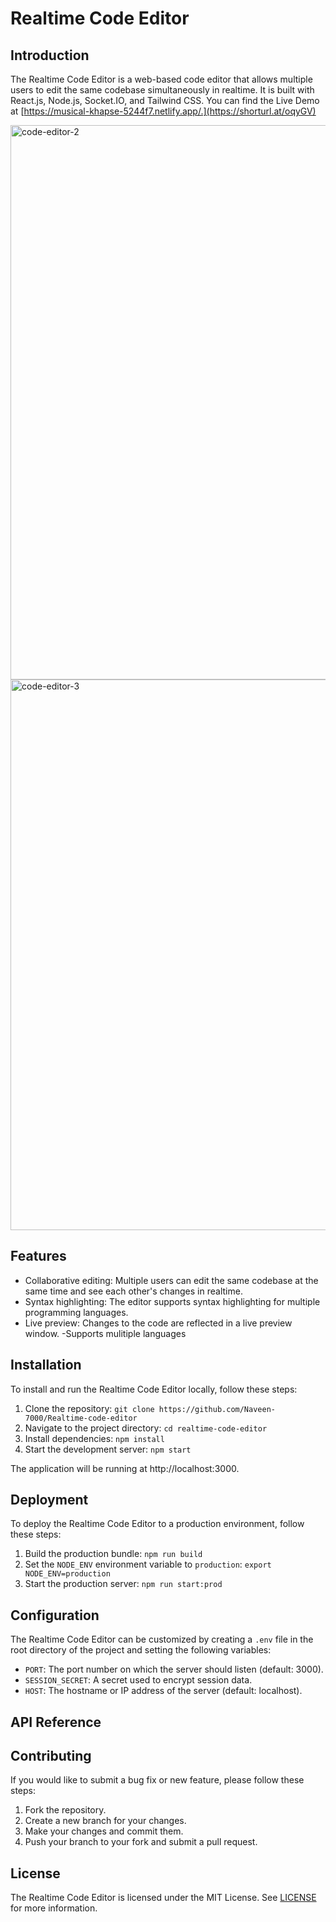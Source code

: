 # Realtime Code Editor

## Introduction

The Realtime Code Editor is a web-based code editor that allows multiple users to edit the same codebase simultaneously in realtime. It is built with React.js, Node.js, Socket.IO, and Tailwind CSS. You can find the Live Demo  at [https://musical-khapse-5244f7.netlify.app/.](https://shorturl.at/oqyGV)

<img width="887" alt="code-editor-2" src="https://github.com/Naveen-7000/Realtime-code-editor/assets/79650422/0ddc8ec8-d763-435c-9092-65c1dc5306ba">
<img width="881" alt="code-editor-3" src="https://github.com/Naveen-7000/Realtime-code-editor/assets/79650422/ade37016-6a22-46c5-bd23-66767a367984">



## Features

- Collaborative editing: Multiple users can edit the same codebase at the same time and see each other's changes in realtime.
- Syntax highlighting: The editor supports syntax highlighting for multiple programming languages.
- Live preview: Changes to the code are reflected in a live preview window.
-Supports mulitiple languages

## Installation

To install and run the Realtime Code Editor locally, follow these steps:

1. Clone the repository: `git clone https://github.com/Naveen-7000/Realtime-code-editor`
2. Navigate to the project directory: `cd realtime-code-editor`
3. Install dependencies: `npm install`
4. Start the development server: `npm start`

The application will be running at http://localhost:3000.

## Deployment

To deploy the Realtime Code Editor to a production environment, follow these steps:

1. Build the production bundle: `npm run build`
2. Set the `NODE_ENV` environment variable to `production`: `export NODE_ENV=production`
3. Start the production server: `npm run start:prod`

## Configuration

The Realtime Code Editor can be customized by creating a `.env` file in the root directory of the project and setting the following variables:

- `PORT`: The port number on which the server should listen (default: 3000).
- `SESSION_SECRET`: A secret used to encrypt session data.
- `HOST`: The hostname or IP address of the server (default: localhost).

## API Reference


## Contributing

If you would like to submit a bug fix or new feature, please follow these steps:

1. Fork the repository.
2. Create a new branch for your changes.
3. Make your changes and commit them.
4. Push your branch to your fork and submit a pull request.

## License

The Realtime Code Editor is licensed under the MIT License. See [LICENSE](LICENSE) for more information.
